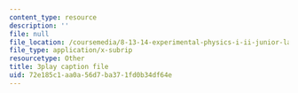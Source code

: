 ```yaml
---
content_type: resource
description: ''
file: null
file_location: /coursemedia/8-13-14-experimental-physics-i-ii-junior-lab-fall-2016-spring-2017/72e185c1aa0a56d7ba371fd0b34df64e_-GXIkn_ecKY.vtt
file_type: application/x-subrip
resourcetype: Other
title: 3play caption file
uid: 72e185c1-aa0a-56d7-ba37-1fd0b34df64e
---
```

